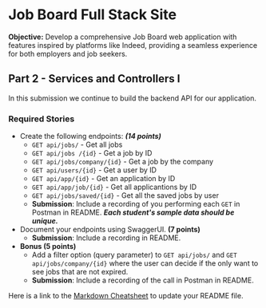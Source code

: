 # Job Board Full Stack Site

**Objective:** Develop a comprehensive Job Board web application with features inspired by platforms like Indeed, providing a seamless experience for both employers and job seekers.

## Part 2 - Services and Controllers I

In this submission we continue to build the backend API for our application.
### Required Stories

- Create the following endpoints:  ***(14 points)***
    - `GET api/jobs/` - Get all jobs
    - `GET api/jobs /{id}` - Get a job by ID
    - `GET api/jobs/company/{id}` - Get a job by the company
    - `GET api/users/{id}` - Get a user by ID
    - `GET api/app/{id}` - Get an application by ID
    - `GET api/app/job/{id}` - Get all applicantions by ID
    - `GET api/jobs/saved/{id}` - Get all the saved jobs by user
    - **Submission**: Include a recording of you performing each `GET` in Postman in README. ***Each student's sample data should be unique.***
- Document your endpoints using SwaggerUI. **(7 points)** 
   - **Submission**: Include a recording in README.
- **Bonus (5 points)**
  - Add a filter option (query parameter) to `GET api/jobs/` and `GET api/jobs/company/{id}` where the user can decide if the only want to see jobs that are not expired.
   - **Submission**: Include a recording of the call in Postman in README.

Here is a link to the [Markdown Cheatsheet](https://www.markdownguide.org/cheat-sheet/) to update your README file.
